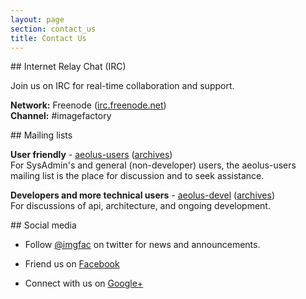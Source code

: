 ```yaml
---
layout: page
section: contact_us
title: Contact Us
---
```


<a id="irc" />
## Internet Relay Chat (IRC)

Join us on IRC for real-time collaboration and support.

**Network:** Freenode \([irc.freenode.net](irc://irc.freenode.net/imagefactory "#imagefactory on freenode")\)  
**Channel:** #imagefactory

<a id="mailing-lists">
## Mailing lists

**User friendly** - 
[aeolus-users](https://lists.fedorahosted.org/mailman/listinfo/aeolus-users) \([archives](https://lists.fedorahosted.org/pipermail/aeolus-users/)\)  
For SysAdmin's and general (non-developer) users, the aeolus-users mailing list is the place for discussion and to seek assistance.


**Developers and more technical users** - 
[aeolus-devel](https://lists.fedorahosted.org/mailman/listinfo/aeolus-devel) \([archives](https://lists.fedorahosted.org/pipermail/aeolus-devel/)\)  
For discussions of api, architecture, and ongoing development.

<a id="social">
## Social media

* Follow [@imgfac](https://twitter.com/imgfac) on twitter for news and announcements.

* Friend us on [Facebook](https://www.facebook.com/imgfac)

* Connect with us on [Google+](https://plus.google.com/b/109554963466761762049/)
